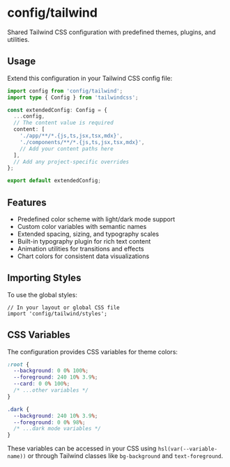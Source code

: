 # config/tailwind

Shared Tailwind CSS configuration with predefined themes, plugins, and utilities.

## Usage

Extend this configuration in your Tailwind CSS config file:

```ts
import config from 'config/tailwind';
import type { Config } from 'tailwindcss';

const extendedConfig: Config = {
  ...config,
  // The content value is required
  content: [
    './app/**/*.{js,ts,jsx,tsx,mdx}',
    './components/**/*.{js,ts,jsx,tsx,mdx}',
    // Add your content paths here
  ],
  // Add any project-specific overrides
};

export default extendedConfig;
```

## Features

- Predefined color scheme with light/dark mode support
- Custom color variables with semantic names
- Extended spacing, sizing, and typography scales
- Built-in typography plugin for rich text content
- Animation utilities for transitions and effects
- Chart colors for consistent data visualizations

## Importing Styles

To use the global styles:

```tsx
// In your layout or global CSS file
import 'config/tailwind/styles';
```

## CSS Variables

The configuration provides CSS variables for theme colors:

```css
:root {
  --background: 0 0% 100%;
  --foreground: 240 10% 3.9%;
  --card: 0 0% 100%;
  /* ...other variables */
}

.dark {
  --background: 240 10% 3.9%;
  --foreground: 0 0% 98%;
  /* ...dark mode variables */
}
```

These variables can be accessed in your CSS using `hsl(var(--variable-name))` or through Tailwind classes like `bg-background` and `text-foreground`.

